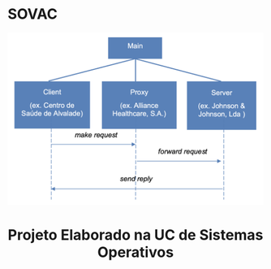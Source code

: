 # SOVAC
![](sovac.png?raw=true "SOVAC")
<h1 align="center">Projeto Elaborado na UC de Sistemas Operativos</h1>

